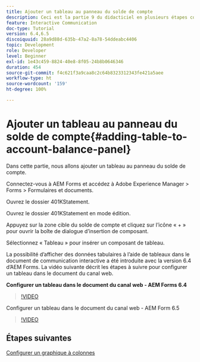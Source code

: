 ```yaml
---
title: Ajouter un tableau au panneau du solde de compte
description: Ceci est la partie 9 du didacticiel en plusieurs étapes consacré à la création de votre premier document de communication interactive. Dans cette partie, nous allons ajouter un tableau au panneau du solde de compte.
feature: Interactive Communication
doc-type: Tutorial
version: 6.4,6.5
discoiquuid: 28a9d88d-635b-47a2-8a78-54ddeabc4406
topic: Development
role: Developer
level: Beginner
exl-id: 1e43c459-8824-40e8-8f05-24b8b0646346
duration: 454
source-git-commit: f4c621f3a9caa8c2c64b8323312343fe421a5aee
workflow-type: ht
source-wordcount: '159'
ht-degree: 100%

---
```


# Ajouter un tableau au panneau du solde de compte{#adding-table-to-account-balance-panel}

Dans cette partie, nous allons ajouter un tableau au panneau du solde de compte.

Connectez-vous à AEM Forms et accédez à Adobe Experience Manager > Forms > Formulaires et documents.

Ouvrez le dossier 401KStatement.

Ouvrez le dossier 401KStatement en mode édition.

Appuyez sur la zone cible du solde de compte et cliquez sur l’icône « + » pour ouvrir la boîte de dialogue d’insertion de composant.

Sélectionnez « Tableau » pour insérer un composant de tableau.

La possibilité d’afficher des données tabulaires à l’aide de tableaux dans le document de communication interactive a été introduite avec la version 6.4 d’AEM Forms. La vidéo suivante décrit les étapes à suivre pour configurer un tableau dans le document du canal web.

**Configurer un tableau dans le document du canal web - AEM Forms 6.4**

>[!VIDEO](https://video.tv.adobe.com/v/22360?quality=12&learn=on)

Configurer un tableau dans le document du canal web - AEM Form 6.5

>[!VIDEO](https://video.tv.adobe.com/v/27847?quality=12&learn=on)

## Étapes suivantes

[Configurer un graphique à colonnes](./partten.md)
